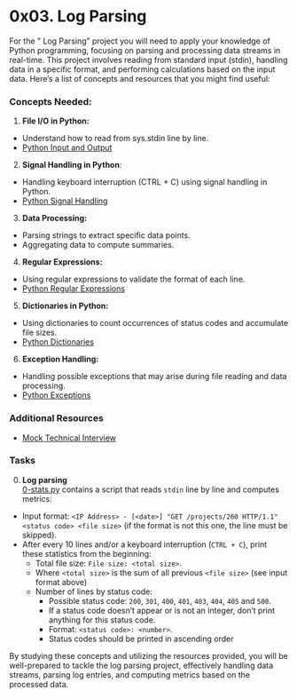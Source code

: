 # 0x03. Log Parsing

For the " Log Parsing” project you will need to apply your knowledge of Python programming, focusing on parsing and processing data streams in real-time. This project involves reading from standard input (stdin), handling data in a specific format, and performing calculations based on the input data. Here’s a list of concepts and resources that you might find useful:

### Concepts Needed:

1.  **File I/O in Python:**

- Understand how to read from sys.stdin line by line.
- [Python Input and Output](https://docs.python.org/3/tutorial/inputoutput.html)

2.  **Signal Handling in Python**:

- Handling keyboard interruption (CTRL + C) using signal handling in Python.
- [Python Signal Handling](https://docs.python.org/3/library/signal.html)

3.  **Data Processing:**

- Parsing strings to extract specific data points.
- Aggregating data to compute summaries.

4.  **Regular Expressions:**

- Using regular expressions to validate the format of each line.
- [Python Regular Expressions](https://docs.python.org/3/library/re.html)

5.  **Dictionaries in Python:**

- Using dictionaries to count occurrences of status codes and accumulate file sizes.
- [Python Dictionaries](https://docs.python.org/3/tutorial/datastructures.html#dictionaries)

6.  **Exception Handling:**

- Handling possible exceptions that may arise during file reading and data processing.
- [Python Exceptions](https://docs.python.org/3/tutorial/errors.html)

### Additional Resources

- [Mock Technical Interview](https://www.youtube.com/watch?feature=shared&v=5dRTK-_Bzd0)

### Tasks

0. **Log parsing**<br/>[0-stats.py](0-stats.py) contains a script that reads `stdin` line by line and computes metrics:
  + Input format: `<IP Address> - [<date>] "GET /projects/260 HTTP/1.1" <status code> <file size>` (if the format is not this one, the line must be skipped).
  + After every 10 lines and/or a keyboard interruption (`CTRL + C`), print these statistics from the beginning:
    + Total file size: `File size: <total size>`.
    + Where `<total size>` is the sum of all previous `<file size>` (see input format above)
    + Number of lines by status code:
      + Possible status code: `200`, `301`, `400`, `401`, `403`, `404`, `405` and `500`.
      + If a status code doesn’t appear or is not an integer, don’t print anything for this status code.
      + Format: `<status code>: <number>`.
      + Status codes should be printed in ascending order

By studying these concepts and utilizing the resources provided, you will be well-prepared to tackle the log parsing project, effectively handling data streams, parsing log entries, and computing metrics based on the processed data.

